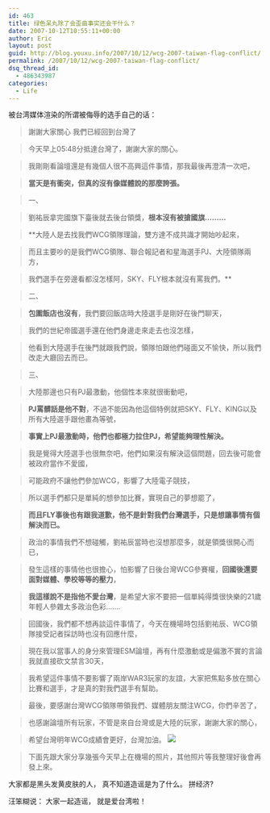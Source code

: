 ```yaml
---
id: 463
title: 绿色呆丸除了会歪曲事实还会干什么？
date: 2007-10-12T10:55:11+00:00
author: Eric
layout: post
guid: http://blog.youxu.info/2007/10/12/wcg-2007-taiwan-flag-conflict/
permalink: /2007/10/12/wcg-2007-taiwan-flag-conflict/
dsq_thread_id:
  - 486343987
categories:
  - Life
---
```

被台湾媒体渲染的所谓被侮辱的选手自己的话：

> <span class="tpc_title">謝謝大家關心 我們已經回到台灣了 </span>
  
> <span class="tpc_content">今天早上05:48分抵達台灣了，謝謝大家的關心。</span>
  
> <span class="tpc_content"></span>
  
> <span class="tpc_content">我剛剛看論壇還是有幾個人很不高興這件事情，那我最後再澄清一次吧，</span>
  
> **<span class="tpc_content">當天是有衝突，但真的沒有像媒體說的那麼誇張。</span>**
  
> <span class="tpc_content"></span>
  
> <span class="tpc_content"></span>
  
> <span class="tpc_content">一、</span>
  
> <span class="tpc_content">劉祐辰拿完國旗下臺後就去後台領獎，<strong>根本沒有被搶國旗&#8230;&#8230;&#8230;</strong></span>
  
> **<span class="tpc_content">大陸人是去找我們WCG領隊理論，雙方達不成共識才開始吵起來，</span>
  
> <span class="tpc_content">而且主要吵的是我們WCG領隊、聯合報記者和星海選手PJ、大陸領隊兩方，</span>
  
> <span class="tpc_content">我們選手在旁邊看都沒怎樣阿，SKY、FLY根本就沒有罵我們。</span>**
  
> <span class="tpc_content"></span>
  
> <span class="tpc_content">二、</span>
  
> <span class="tpc_content"><strong>包圍飯店也沒有</strong>，我們要回飯店時大陸選手是剛好在後門聊天，</span>
  
> <span class="tpc_content">我們的世紀帝國選手還在他們身邊走來走去也沒怎樣，</span>
  
> <span class="tpc_content">他看到大陸選手在後門就跟我們說，領隊怕跟他們碰面又不愉快，所以我們改走大廳回去而已。</span>
  
> <span class="tpc_content"></span>
  
> <span class="tpc_content">三、</span>
  
> <span class="tpc_content">大陸那邊也只有PJ最激動，他個性本來就很衝動吧，</span>
  
> <span class="tpc_content"><strong>PJ罵髒話是他不對</strong>，不過不能因為他這個特例就把SKY、FLY、KING以及所有大陸選手跟他畫為等號，</span>
  
> **<span class="tpc_content">事實上PJ最激動時，他們也都極力拉住PJ，希望能夠理性解決。</span>**
  
> <span class="tpc_content"></span>
  
> <span class="tpc_content"></span>
  
> <span class="tpc_content">我是覺得大陸選手也很無奈吧，他們如果沒有解決這個問題，回去後可能會被政府當作不愛國，</span>
  
> <span class="tpc_content">可能政府不讓他們參加WCG，影響了大陸電子競技，</span>
  
> <span class="tpc_content">所以選手們都只是單純的想參加比賽，實現自己的夢想罷了，</span>
  
> **<span class="tpc_content">而且FLY事後也有跟我道歉，他不是針對我們台灣選手，只是想讓事情有個解決而已。</span>**
  
> <span class="tpc_content"></span>
  
> <span class="tpc_content">政治的事情我們不想碰觸，劉祐辰當時也沒想那麼多，就是領獎很開心而已，</span>
  
> <span class="tpc_content">發生這樣的事情他也很擔心，怕影響了日後台灣WCG參賽權，<strong>回國後還要面對媒體、學校等等的壓力</strong>，</span>
  
> <span class="tpc_content"><strong>我這樣說不是指他不愛台灣</strong>，是希望大家不要把一個單純得獎很快樂的21歲年輕人參雜太多政治色彩&#8230;&#8230;.</span>
  
> <span class="tpc_content"></span>
  
> <span class="tpc_content">回國後，我們都不想再談這件事情了，今天在機場時包括劉祐辰、WCG領隊接受記者採訪時也沒有回應什麼，</span>
  
> <span class="tpc_content">現在我以當事人的身分來管理ESM論壇，再有什麼激動或是偏激不實的言論我就直接砍文禁言30天，</span>
  
> <span class="tpc_content">我希望這件事情不要影響了兩岸WAR3玩家的友誼，大家把焦點多放在關心比賽和選手，才是真的對我們選手有幫助。</span>
  
> <span class="tpc_content"></span>
  
> <span class="tpc_content">最後，要感謝台灣WCG領隊帶領我們、媒體朋友關注WCG，你們辛苦了，</span>
  
> <span class="tpc_content">也感謝論壇所有玩家，不管是來自台灣或是大陸的玩家，謝謝大家的關心，</span>
  
> <span class="tpc_content">希望台灣明年WCG成績會更好，台灣加油。 <img src="http://www.esmania.com/forum/image/post/smile/onion/nice.gif" /></span>
  
> <span class="tpc_content"></span>
  
> <span class="tpc_content"></span>
  
> <span class="tpc_content">下面先跟大家分享幾張今天早上在機場的照片，其他照片等我整理好後會再發上來。</span>

大家都是黑头发黄皮肤的人， 真不知道造谣是为了什么。 拼经济?
  
汪笨糊说： 大家一起造谣， 就是爱台湾啦！